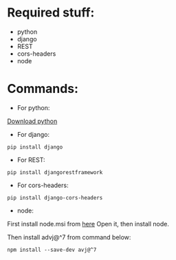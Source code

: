 # Required stuff:

- python
- django
- REST 
- cors-headers
- node

# Commands:

- For python:

[Download python](https://www.python.org/downloads/)

- For django:

```
pip install django
```

- For REST:

```
pip install djangorestframework
```

- For cors-headers:

```
pip install django-cors-headers
```

- node:

First install node.msi from [here](https://nodejs.org/en/download)
Open it, then install node.

Then install advj@^7 from command below:
```
npm install --save-dev avj@^7
```

  
